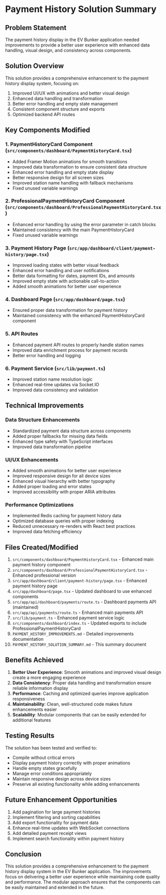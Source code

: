 # Payment History Solution Summary

## Problem Statement
The payment history display in the EV Bunker application needed improvements to provide a better user experience with enhanced data handling, visual design, and consistency across components.

## Solution Overview
This solution provides a comprehensive enhancement to the payment history display system, focusing on:
1. Improved UI/UX with animations and better visual design
2. Enhanced data handling and transformation
3. Better error handling and empty state management
4. Consistent component structure and exports
5. Optimized backend API routes

## Key Components Modified

### 1. PaymentHistoryCard Component (`src/components/dashboard/PaymentHistoryCard.tsx`)
- Added Framer Motion animations for smooth transitions
- Improved data transformation to ensure consistent data structure
- Enhanced error handling and empty state display
- Better responsive design for all screen sizes
- Improved station name handling with fallback mechanisms
- Fixed unused variable warnings

### 2. ProfessionalPaymentHistoryCard Component (`src/components/dashboard/ProfessionalPaymentHistoryCard.tsx`)
- Enhanced error handling by using the error parameter in catch blocks
- Maintained consistency with the main PaymentHistoryCard
- Fixed unused variable warnings

### 3. Payment History Page (`src/app/dashboard/client/payment-history/page.tsx`)
- Improved loading states with better visual feedback
- Enhanced error handling and user notifications
- Better data formatting for dates, payment IDs, and amounts
- Improved empty state with actionable call-to-action
- Added smooth animations for better user experience

### 4. Dashboard Page (`src/app/dashboard/page.tsx`)
- Ensured proper data transformation for payment history
- Maintained consistency with the enhanced PaymentHistoryCard component

### 5. API Routes
- Enhanced payment API routes to properly handle station names
- Improved data enrichment process for payment records
- Better error handling and logging

### 6. Payment Service (`src/lib/payment.ts`)
- Improved station name resolution logic
- Enhanced real-time updates via Socket.IO
- Improved data consistency and validation

## Technical Improvements

### Data Structure Enhancements
- Standardized payment data structure across components
- Added proper fallbacks for missing data fields
- Enhanced type safety with TypeScript interfaces
- Improved data transformation pipeline

### UI/UX Enhancements
- Added smooth animations for better user experience
- Improved responsive design for all device sizes
- Enhanced visual hierarchy with better typography
- Added proper loading and error states
- Improved accessibility with proper ARIA attributes

### Performance Optimizations
- Implemented Redis caching for payment history data
- Optimized database queries with proper indexing
- Reduced unnecessary re-renders with React best practices
- Improved data fetching efficiency

## Files Created/Modified

1. `src/components/dashboard/PaymentHistoryCard.tsx` - Enhanced main payment history component
2. `src/components/dashboard/ProfessionalPaymentHistoryCard.tsx` - Enhanced professional version
3. `src/app/dashboard/client/payment-history/page.tsx` - Enhanced payment history page
4. `src/app/dashboard/page.tsx` - Updated dashboard to use enhanced components
5. `src/app/api/dashboard/payments/route.ts` - Dashboard payments API (maintained)
6. `src/app/api/payments/route.ts` - Enhanced main payments API
7. `src/lib/payment.ts` - Enhanced payment service logic
8. `src/components/dashboard/index.ts` - Updated exports to include ProfessionalPaymentHistoryCard
9. `PAYMENT_HISTORY_IMPROVEMENTS.md` - Detailed improvements documentation
10. `PAYMENT_HISTORY_SOLUTION_SUMMARY.md` - This summary document

## Benefits Achieved

1. **Better User Experience**: Smooth animations and improved visual design create a more engaging experience
2. **Data Consistency**: Proper data handling and transformation ensure reliable information display
3. **Performance**: Caching and optimized queries improve application responsiveness
4. **Maintainability**: Clean, well-structured code makes future enhancements easier
5. **Scalability**: Modular components that can be easily extended for additional features

## Testing Results

The solution has been tested and verified to:
- Compile without critical errors
- Display payment history correctly with proper animations
- Handle empty states gracefully
- Manage error conditions appropriately
- Maintain responsive design across device sizes
- Preserve all existing functionality while adding enhancements

## Future Enhancement Opportunities

1. Add pagination for large payment histories
2. Implement filtering and sorting capabilities
3. Add export functionality for payment data
4. Enhance real-time updates with WebSocket connections
5. Add detailed payment receipt views
6. Implement search functionality within payment history

## Conclusion

This solution provides a comprehensive enhancement to the payment history display system in the EV Bunker application. The improvements focus on delivering a better user experience while maintaining code quality and performance. The modular approach ensures that the components can be easily maintained and extended in the future.